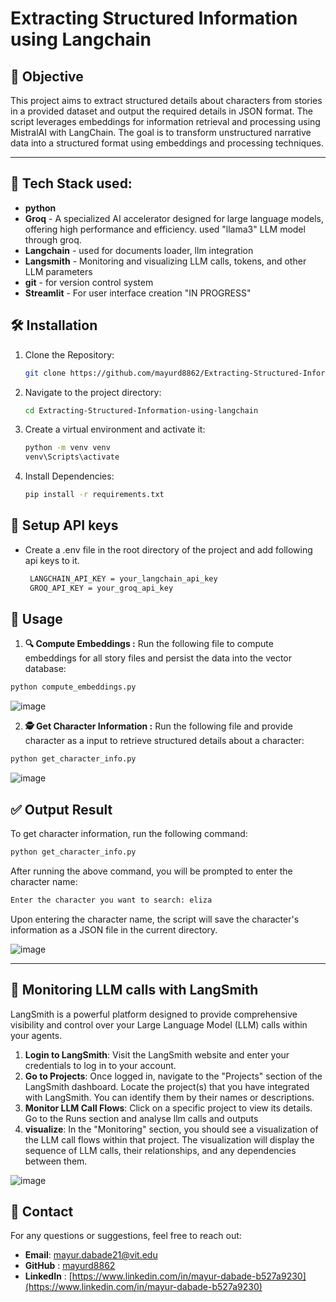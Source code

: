 # Extracting Structured Information using Langchain

## 🎯  Objective
This project aims to extract structured details about characters from stories in a provided dataset and output the required details in JSON format. The script leverages embeddings for information retrieval and processing using MistralAI with LangChain. The goal is to transform unstructured narrative data into a structured format using embeddings and processing techniques. 

---

## 🤖 Tech Stack used:
- **python**
- **Groq** - A specialized AI accelerator designed for large language models, offering high performance and efficiency. used "llama3" LLM model through groq.
- **Langchain** - used for documents loader, llm integration
- **Langsmith** - Monitoring and visualizing LLM calls, tokens, and other LLM parameters
- **git** - for version control system
- **Streamlit** - For user interface creation "IN PROGRESS"
  
## 🛠️ Installation 

1. Clone the Repository:
    ```bash
    git clone https://github.com/mayurd8862/Extracting-Structured-Information-using-langchain.git
    ```
2. Navigate to the project directory:
    ```bash
    cd Extracting-Structured-Information-using-langchain
    ```
    
3. Create a virtual environment and activate it:
    ```bash
    python -m venv venv
    venv\Scripts\activate
    ```

4. Install Dependencies:
    ```bash
    pip install -r requirements.txt
    ```
    
## 🔐 Setup API keys

- Create a .env file in the root directory of the project and add following api keys to it.
  
  ```bash
   LANGCHAIN_API_KEY = your_langchain_api_key
   GROQ_API_KEY = your_groq_api_key
   ```
  
## 🚀 Usage

1. **🔍 Compute Embeddings :**
Run the following file to compute embeddings  for all story files and persist the data into the vector database:

```bash
python compute_embeddings.py 
```

![image](https://github.com/user-attachments/assets/651454fe-4af4-4ca4-9c8a-86b26a719d47)


2. **🕵️ Get Character Information :**
Run the following file and provide character as a input to retrieve structured details about a character:

```bash
python get_character_info.py 
```
![image](https://github.com/user-attachments/assets/810830d2-732a-4fd8-901b-22d430b63128)


## ✅ Output Result

To get character information, run the following command:
```bash
python get_character_info.py 
```

After running the above command, you will be prompted to enter the character name:
```bash
Enter the character you want to search: eliza
```

Upon entering the character name, the script will save the character's information as a JSON file in the current directory.

![image](https://github.com/user-attachments/assets/6687eaeb-b6dd-4fc5-8205-9e3ffc421322)




---


## 👀 Monitoring LLM calls with LangSmith

LangSmith is a powerful platform designed to provide comprehensive visibility and control over your Large Language Model (LLM) calls within your agents.

1. **Login to LangSmith**: Visit the LangSmith website and enter your credentials to log in to your account.
2. **Go to Projects**: Once logged in, navigate to the "Projects" section of the LangSmith dashboard.
Locate the project(s) that you have integrated with LangSmith. You can identify them by their names or descriptions.
3. **Monitor LLM Call Flows**: Click on a specific project to view its details. Go to the Runs section and analyse llm calls and outputs
4. **visualize**: In the "Monitoring" section, you should see a visualization of the LLM call flows within that project.
The visualization will display the sequence of LLM calls, their relationships, and any dependencies between them.



![image](https://github.com/user-attachments/assets/9aa59e03-196e-4abf-b57c-0d08e237fe43)


## 📧 Contact 
For any questions or suggestions, feel free to reach out:

- **Email**: mayur.dabade21@vit.edu
- **GitHub** : [mayurd8862](https://github.com/mayur8862)
- **LinkedIn** : [https://www.linkedin.com/in/mayur-dabade-b527a9230](https://www.linkedin.com/in/mayur-dabade-b527a9230)













